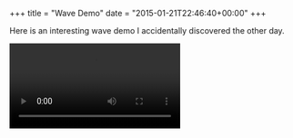 +++
title = "Wave Demo"
date = "2015-01-21T22:46:40+00:00"
+++

Here is an interesting wave demo I accidentally discovered the other day.

<video src="/sites/default/files/daily/WaveDemo.mp4" controls style="width:100%; max-width:300px"></video>
			